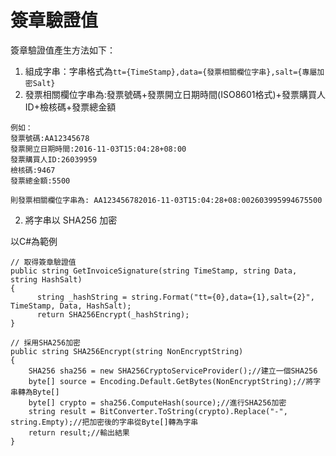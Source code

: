 # 簽章驗證值

簽章驗證值產生方法如下：
1. 組成字串：字串格式為```tt={TimeStamp},data={發票相關欄位字串},salt={專屬加密Salt}```
2. 發票相關欄位字串為:發票號碼+發票開立日期時間(ISO8601格式)+發票購買人ID+檢核碼+發票總金額
```
例如：
發票號碼:AA12345678
發票開立日期時間:2016-11-03T15:04:28+08:00
發票購買人ID:26039959
檢核碼:9467
發票總金額:5500

則發票相關欄位字串為: AA123456782016-11-03T15:04:28+08:002603995994675500
```
2. 將字串以 SHA256 加密

以C#為範例
```cshap
// 取得簽章驗證值
public string GetInvoiceSignature(string TimeStamp, string Data, string HashSalt)
{
      string _hashString = string.Format("tt={0},data={1},salt={2}", TimeStamp, Data, HashSalt);
      return SHA256Encrypt(_hashString);
}

// 採用SHA256加密
public string SHA256Encrypt(string NonEncryptString)
{
    SHA256 sha256 = new SHA256CryptoServiceProvider();//建立一個SHA256
    byte[] source = Encoding.Default.GetBytes(NonEncryptString);//將字串轉為Byte[]
    byte[] crypto = sha256.ComputeHash(source);//進行SHA256加密
    string result = BitConverter.ToString(crypto).Replace("-", string.Empty);//把加密後的字串從Byte[]轉為字串
    return result;//輸出結果
}
```

